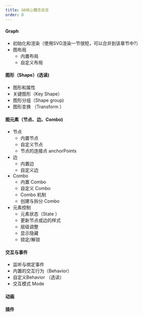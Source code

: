 ```yaml
---
title: G6核心概念总览
order: 0
---
```


#### Graph
  - 初始化和渲染（使用SVG渲染一节很短，可以合并到该章节中?）
  - 图布局
    - 内置布局
    - 自定义布局

#### 图形（Shape）(选读)
  - 图形和属性
  - 关键图形（Key Shape）
  - 图形分组（Shape group) 
  - 图形变换 （Transform ）

#### 图元素（节点、边、Combo)
  - 节点
      - 内置节点
      - 自定义节点
      - 节点的连接点 anchorPoints
  - 边
      - 内置边
      - 自定义边
  - Combo
      - 内置 Combo
      - 自定义 Combo
      - Combo 机制
      - 创建与拆分 Combo   
  - 元素控制
      - 元素状态（State ）
      - 更新节点或边的样式
      - 层级调整
      - 显示隐藏
      - 锁定/解锁

#### 交互与事件
  - 监听与绑定事件
  - 内置的交互行为（Behavior）
  - 自定义Behavior （选读）
  - 交互模式 Mode
#### 动画
#### 插件
